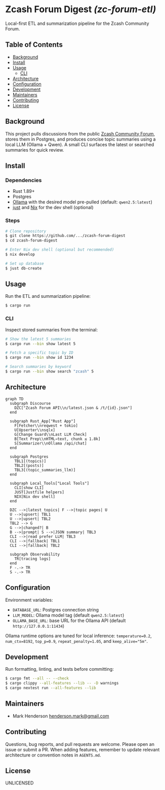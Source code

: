 # Zcash Forum Digest _(zc-forum-etl)_

Local-first ETL and summarization pipeline for the Zcash Community Forum.

## Table of Contents
- [Background](#background)
- [Install](#install)
- [Usage](#usage)
  - [CLI](#cli)
- [Architecture](#architecture)
- [Configuration](#configuration)
- [Development](#development)
- [Maintainers](#maintainers)
- [Contributing](#contributing)
- [License](#license)

## Background
This project pulls discussions from the public [Zcash Community Forum](https://forum.zcashcommunity.com/),
stores them in Postgres, and produces concise topic summaries using a local
LLM (Ollama + Qwen). A small CLI surfaces the latest or searched summaries
for quick review.

## Install
### Dependencies
- Rust 1.89+
- Postgres
- [Ollama](https://ollama.com/) with the desired model pre-pulled (default: `qwen2.5:latest`)
- [just](https://github.com/casey/just) and [Nix](https://nixos.org/) for the dev shell (optional)

### Steps
```sh
# Clone repository
$ git clone https://github.com/.../zcash-forum-digest
$ cd zcash-forum-digest

# Enter Nix dev shell (optional but recommended)
$ nix develop

# Set up database
$ just db-create
```

## Usage
Run the ETL and summarization pipeline:
```sh
$ cargo run
```

### CLI
Inspect stored summaries from the terminal:
```sh
# Show the latest 5 summaries
$ cargo run --bin show latest 5

# Fetch a specific topic by ID
$ cargo run --bin show id 1234

# Search summaries by keyword
$ cargo run --bin show search "zcash" 5
```

## Architecture
```mermaid
graph TD
  subgraph Discourse
    DZC["Zcash Forum API\\n/latest.json & /t/{id}.json"]
  end

  subgraph Rust_App["Rust App"]
    F[Fetcher\\nreqwest + tokio]
    U[Upserter\\nsqlx]
    G[Change Guard\\nLast LLM Check]
    B[Text Prep\\nHTML→text, chunk ≤ 1.8k]
    S[Summarizer\\nOllama /api/chat]
  end

  subgraph Postgres
    TBL1[(topics)]
    TBL2[(posts)]
    TBL3[(topic_summaries_llm)]
  end

  subgraph Local_Tools["Local Tools"]
    CLI[show CLI]
    JUST[Justfile helpers]
    NIX[Nix dev shell]
  end

  DZC -->|latest topics| F -->|topic pages| U
  U -->|upsert| TBL1
  U -->|upsert| TBL2
  TBL2 --> G
  G -->|changed?| B
  B -->|prompt| S -->|JSON summary| TBL3
  CLI -->|read prefer LLM| TBL3
  CLI -->|fallback| TBL1
  CLI -->|fallback| TBL2

  subgraph Observability
    TR[tracing logs]
  end
  F -.-> TR
  S -.-> TR
```

## Configuration
Environment variables:
- `DATABASE_URL`: Postgres connection string
- `LLM_MODEL`: Ollama model tag (default `qwen2.5:latest`)
- `OLLAMA_BASE_URL`: base URL for the Ollama API (default `http://127.0.0.1:11434`)

Ollama runtime options are tuned for local inference:
`temperature=0.2`, `num_ctx=8192`, `top_p=0.9`, `repeat_penalty=1.05`, and `keep_alive="5m"`.

## Development
Run formatting, linting, and tests before committing:
```sh
$ cargo fmt --all -- --check
$ cargo clippy --all-features --lib -- -D warnings
$ cargo nextest run --all-features --lib
```

## Maintainers
- Mark Henderson <henderson.mark@gmail.com>

## Contributing
Questions, bug reports, and pull requests are welcome. Please open an
issue or submit a PR. When adding features, remember to update relevant
architecture or convention notes in `AGENTS.md`.

## License
UNLICENSED
